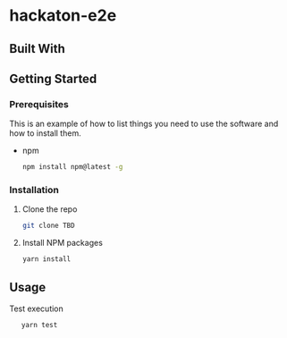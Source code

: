 # hackaton-e2e

## Built With
## Getting Started
### Prerequisites

This is an example of how to list things you need to use the software and how to install them.
* npm
  ```sh
  npm install npm@latest -g
  ```

### Installation

1. Clone the repo
   ```sh
   git clone TBD
   ```
2. Install NPM packages
   ```sh
   yarn install
   ```


## Usage

Test execution
```sh
   yarn test
   ```

